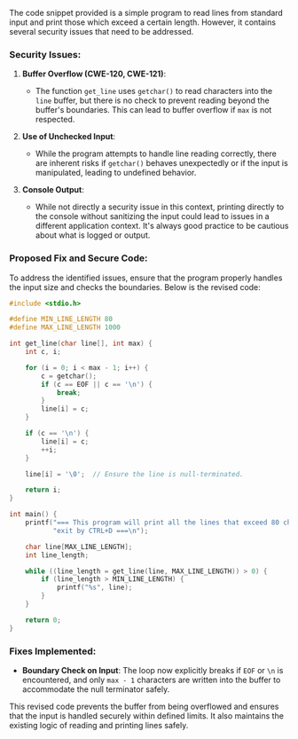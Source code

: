 The code snippet provided is a simple program to read lines from standard input and print those which exceed a certain length. However, it contains several security issues that need to be addressed.

### Security Issues:

1. **Buffer Overflow (CWE-120, CWE-121)**:
   - The function `get_line` uses `getchar()` to read characters into the `line` buffer, but there is no check to prevent reading beyond the buffer's boundaries. This can lead to buffer overflow if `max` is not respected.

2. **Use of Unchecked Input**:
   - While the program attempts to handle line reading correctly, there are inherent risks if `getchar()` behaves unexpectedly or if the input is manipulated, leading to undefined behavior.

3. **Console Output**:
   - While not directly a security issue in this context, printing directly to the console without sanitizing the input could lead to issues in a different application context. It's always good practice to be cautious about what is logged or output.

### Proposed Fix and Secure Code:

To address the identified issues, ensure that the program properly handles the input size and checks the boundaries. Below is the revised code:

```c
#include <stdio.h>

#define MIN_LINE_LENGTH 80
#define MAX_LINE_LENGTH 1000

int get_line(char line[], int max) {
    int c, i;

    for (i = 0; i < max - 1; i++) {
        c = getchar();
        if (c == EOF || c == '\n') {
            break;
        }
        line[i] = c;
    }

    if (c == '\n') {
        line[i] = c;
        ++i;
    }

    line[i] = '\0';  // Ensure the line is null-terminated.

    return i;
}

int main() {
    printf("=== This program will print all the lines that exceed 80 characters, "
           "exit by CTRL+D ===\n");

    char line[MAX_LINE_LENGTH];
    int line_length;

    while ((line_length = get_line(line, MAX_LINE_LENGTH)) > 0) {
        if (line_length > MIN_LINE_LENGTH) {
            printf("%s", line);
        }
    }

    return 0;
}
```

### Fixes Implemented:

- **Boundary Check on Input**: The loop now explicitly breaks if `EOF` or `\n` is encountered, and only `max - 1` characters are written into the buffer to accommodate the null terminator safely.

This revised code prevents the buffer from being overflowed and ensures that the input is handled securely within defined limits. It also maintains the existing logic of reading and printing lines safely.